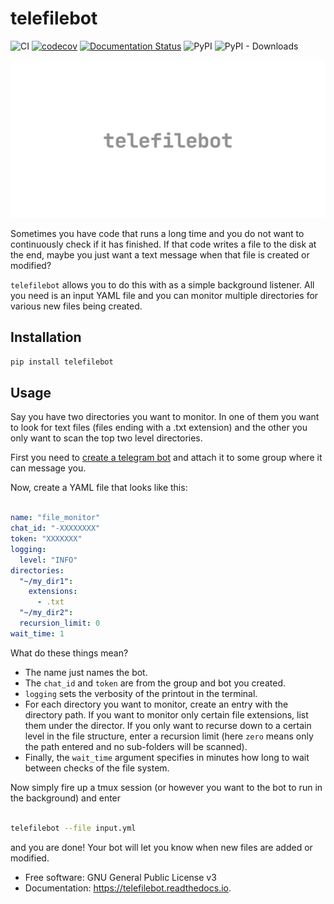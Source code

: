 # telefilebot
![CI](https://github.com/grburgess/telefilebot/workflows/CI/badge.svg?branch=master)
[![codecov](https://codecov.io/gh/grburgess/telefilebot/branch/master/graph/badge.svg)](https://codecov.io/gh/grburgess/telefilebot)
[![Documentation Status](https://readthedocs.org/projects/telefilebot/badge/?version=latest)](https://telefilebot.readthedocs.io/en/latest/?badge=latest)
![PyPI](https://img.shields.io/pypi/v/telefilebot)
![PyPI - Downloads](https://img.shields.io/pypi/dm/telefilebot)

![alt text](https://raw.githubusercontent.com/grburgess/telefilebot/master/docs/media/logo.png)

Sometimes you have code that runs a long time and you do not want to
continuously check if it has finished. If that code writes a file to the disk at
the end, maybe you just want a text message when that file is created or
modified?

`telefilebot` allows you to do this with as a simple background listener. All
you need is an input YAML file and you can monitor multiple directories for
various new files being created.

## Installation

```bash
pip install telefilebot
```

## Usage

Say you have two directories you want to monitor. In one of them you want to
look for text files (files ending with a .txt extension) and the other you only
want to scan the top two level directories.

First you need to [create a telegram
bot](https://firstwarning.net/vanilla/discussion/4/create-telegram-bot-and-get-bots-token-and-the-groups-chat-id)
and attach it to some group where it can message you.

Now, create a YAML file that looks like this:

```yaml

name: "file_monitor"
chat_id: "-XXXXXXXX"
token: "XXXXXXX"
logging:
  level: "INFO"
directories:
  "~/my_dir1":
    extensions:
      - .txt
  "~/my_dir2":
  recursion_limit: 0
wait_time: 1
```


What do these things mean? 
* The name just names the bot. 
* The `chat_id` and `token` are from the group and bot you created. 
* `logging` sets the verbosity of the printout in the terminal. 
* For each directory you want to monitor, create an entry with the directory path. If you want to monitor only certain file
extensions, list them under the director. If you only want to recurse down to a
certain level in the file structure, enter a recursion limit (here `zero` means
only the path entered and no sub-folders will be scanned).
* Finally, the `wait_time` argument specifies in minutes how long to wait between
checks of the file system.

Now simply fire up a tmux session (or however you want to the bot to run in the
background) and enter


```bash

telefilebot --file input.yml

```

and you are done! Your bot will let you know when new files are added or modified.


* Free software: GNU General Public License v3
* Documentation: https://telefilebot.readthedocs.io.

